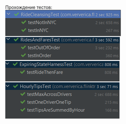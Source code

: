 Прохождение тестов:
![RideCleansingTest](screenshots/RideCleansingTest.png)
![RidesAndFaresTest](screenshots/RidesAndFaresTest.png)
![ExpiringStateHarnessTest](screenshots/ExpiringStateHarnessTest.png)
![HourlyTipsTest](screenshots/HourlyTipsTest.png)
